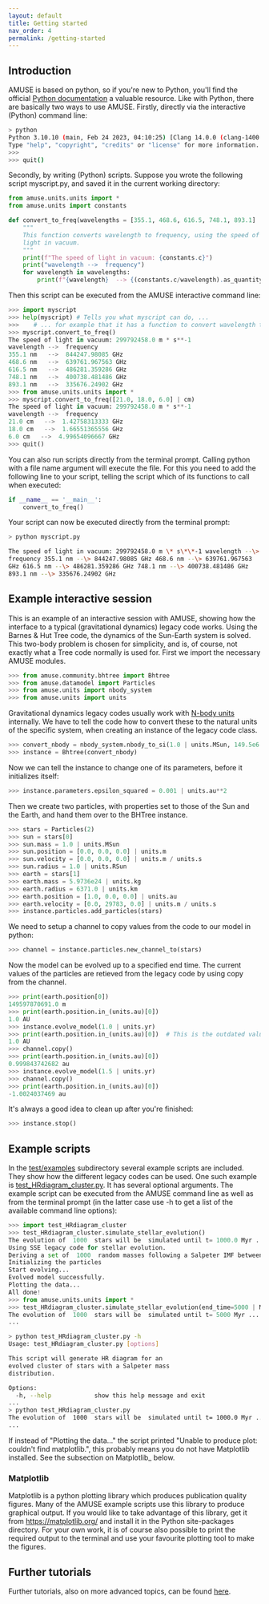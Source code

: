 ```yaml
---
layout: default
title: Getting started
nav_order: 4
permalink: /getting-started
---
```


## Introduction

AMUSE is based on python, so if you're new to Python, you'll find the
official [Python documentation](http://docs.python.org/) a valuable
resource. Like with Python, there are basically two ways to use AMUSE.
Firstly, directly via the interactive (Python) command line:

```bash
> python
Python 3.10.10 (main, Feb 24 2023, 04:10:25) [Clang 14.0.0 (clang-1400.0.29.202)] on darwin
Type "help", "copyright", "credits" or "license" for more information.
>>> 
>>> quit()    
```

Secondly, by writing (Python) scripts. Suppose you wrote the following
script myscript.py, and saved it in the current working directory:

```python
from amuse.units.units import *
from amuse.units import constants

def convert_to_freq(wavelengths = [355.1, 468.6, 616.5, 748.1, 893.1] | nano(m)):
    """
    This function converts wavelength to frequency, using the speed of
    light in vacuum.
    """
    print(f"The speed of light in vacuum: {constants.c}")
    print("wavelength -->  frequency")
    for wavelength in wavelengths:
        print(f"{wavelength}  --> {(constants.c/wavelength).as_quantity_in(giga(Hz))}")
```

Then this script can be executed from the AMUSE interactive command
line:

```python
>>> import myscript
>>> help(myscript) # Tells you what myscript can do, ...
>>>    # ... for example that it has a function to convert wavelength to frequency.
>>> myscript.convert_to_freq()
The speed of light in vacuum: 299792458.0 m * s**-1
wavelength -->  frequency
355.1 nm   -->  844247.98085 GHz
468.6 nm   -->  639761.967563 GHz
616.5 nm   -->  486281.359286 GHz
748.1 nm   -->  400738.481486 GHz
893.1 nm   -->  335676.24902 GHz
>>> from amuse.units.units import *
>>> myscript.convert_to_freq([21.0, 18.0, 6.0] | cm)
The speed of light in vacuum: 299792458.0 m * s**-1
wavelength -->  frequency
21.0 cm   -->  1.42758313333 GHz
18.0 cm   -->  1.66551365556 GHz
6.0 cm   -->  4.99654096667 GHz
>>> quit()
```

You can also run scripts directly from the terminal prompt. Calling
python with a file name argument will execute the file. For
this you need to add the following line to your script, telling the
script which of its functions to call when executed:

```python
if __name__ == '__main__':
    convert_to_freq()
```

Your script can now be executed directly from the terminal prompt:

```bash
> python myscript.py

The speed of light in vacuum: 299792458.0 m \* s\*\*-1 wavelength --\>
frequency 355.1 nm --\> 844247.98085 GHz 468.6 nm --\> 639761.967563
GHz 616.5 nm --\> 486281.359286 GHz 748.1 nm --\> 400738.481486 GHz
893.1 nm --\> 335676.24902 GHz
```
## Example interactive session

This is an example of an interactive session with AMUSE, showing how the
interface to a typical (gravitational dynamics) legacy code works. Using
the Barnes & Hut Tree code, the dynamics of the Sun-Earth system is
solved. This two-body problem is chosen for simplicity, and is, of
course, not exactly what a Tree code normally is used for. First we
import the necessary AMUSE modules.

```python
>>> from amuse.community.bhtree import Bhtree
>>> from amuse.datamodel import Particles
>>> from amuse.units import nbody_system
>>> from amuse.units import units
```

Gravitational dynamics legacy codes usually work with [N-body
units](https://en.wikipedia.org/wiki/N-body_units) internally. We have
to tell the code how to convert these to the natural units of the
specific system, when creating an instance of the legacy code class.

```python
>>> convert_nbody = nbody_system.nbody_to_si(1.0 | units.MSun, 149.5e6 | units.km)
>>> instance = Bhtree(convert_nbody)
```

Now we can tell the instance to change one of its parameters, before it
initializes itself:

```python
>>> instance.parameters.epsilon_squared = 0.001 | units.au**2
```

Then we create two particles, with properties set to those of the Sun
and the Earth, and hand them over to the BHTree instance.

```python
>>> stars = Particles(2)
>>> sun = stars[0]
>>> sun.mass = 1.0 | units.MSun
>>> sun.position = [0.0, 0.0, 0.0] | units.m
>>> sun.velocity = [0.0, 0.0, 0.0] | units.m / units.s
>>> sun.radius = 1.0 | units.RSun
>>> earth = stars[1]
>>> earth.mass = 5.9736e24 | units.kg
>>> earth.radius = 6371.0 | units.km 
>>> earth.position = [1.0, 0.0, 0.0] | units.au
>>> earth.velocity = [0.0, 29783, 0.0] | units.m / units.s
>>> instance.particles.add_particles(stars)
```

We need to setup a channel to copy values from the code to our model in
python:

```python
>>> channel = instance.particles.new_channel_to(stars)
```

Now the model can be evolved up to a specified end time. The current
values of the particles are retieved from the legacy code by using copy
from the channel.

```python
>>> print(earth.position[0])
149597870691.0 m
>>> print(earth.position.in_(units.au)[0])
1.0 AU
>>> instance.evolve_model(1.0 | units.yr)
>>> print(earth.position.in_(units.au)[0])  # This is the outdated value! (should update_particles first)
1.0 AU
>>> channel.copy()
>>> print(earth.position.in_(units.au)[0])
0.999843742682 au
>>> instance.evolve_model(1.5 | units.yr)
>>> channel.copy()
>>> print(earth.position.in_(units.au)[0])
-1.0024037469 au
```

It's always a good idea to clean up after you're finished:

```python
>>> instance.stop()
```

## Example scripts

In the
[test/examples](https://github.com/amusecode/amuse/tree/master/examples)
subdirectory several example scripts are included. They show how the
different legacy codes can be used. One such example is
[test\_HRdiagram\_cluster.py](https://github.com/amusecode/amuse/blob/master/examples/applications/test_HRdiagram_cluster.py).
It has several optional arguments. The example script can be executed
from the AMUSE command line as well as from the terminal prompt (in the
latter case use -h to get a list of the available command line options):

```python
>>> import test_HRdiagram_cluster
>>> test_HRdiagram_cluster.simulate_stellar_evolution()
The evolution of  1000  stars will be  simulated until t= 1000.0 Myr ...
Using SSE legacy code for stellar evolution.
Deriving a set of  1000  random masses following a Salpeter IMF between 0.1 and 125 MSun (alpha = -2.35).
Initializing the particles
Start evolving...
Evolved model successfully.
Plotting the data...
All done!
>>> from amuse.units.units import *
>>> test_HRdiagram_cluster.simulate_stellar_evolution(end_time=5000 | Myr)
The evolution of  1000  stars will be  simulated until t= 5000 Myr ...
...
```

```bash
> python test_HRdiagram_cluster.py -h
Usage: test_HRdiagram_cluster.py [options]

This script will generate HR diagram for an 
evolved cluster of stars with a Salpeter mass 
distribution.

Options:
  -h, --help            show this help message and exit
...
> python test_HRdiagram_cluster.py
The evolution of  1000  stars will be  simulated until t= 1000.0 Myr ...
...
```

If instead of "Plotting the data..." the script printed "Unable to
produce plot: couldn't find matplotlib.", this probably means you do not
have Matplotlib installed. See the subsection on Matplotlib\_ below.

### Matplotlib

Matplotlib is a python plotting library which produces publication
quality figures. Many of the AMUSE example scripts use this library to
produce graphical output. If you would like to take advantage of this
library, get it from <https://matplotlib.org/> and install it in the
Python site-packages directory. For your own work, it is of course also
possible to print the required output to the terminal and use your
favourite plotting tool to make the figures.


## Further tutorials

Further tutorials, also on more advanced topics, can be found [here](https://amuse.readthedocs.io/en/latest/tutorial/index.html).
